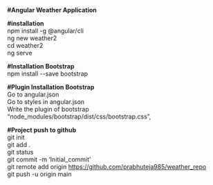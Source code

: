 <p class="has-line-data" data-line-start="0" data-line-end="1"><b>#Angular Weather Application</b></p>
<p class="has-line-data" data-line-start="2" data-line-end="7"><b>#installation</b><br>
npm install -g @angular/cli<br>
ng new weather2<br>
cd weather2<br>
ng serve</p>
<p class="has-line-data" data-line-start="8" data-line-end="15"><b>#Installation Bootstrap</b><br>
npm install --save bootstrap<br>
  
<b>#Plugin Installation Bootstrap</b><br>
Go to angular.json<br>
Go to styles in angular.json<br>
Write the plugin of bootstrap<br>
“node_modules/bootstrap/dist/css/bootstrap.css”,</p>

<p class="has-line-data" data-line-start="17" data-line-end="24"><b>#Project push to github</b><br>
git init<br>
git add .<br>
git status<br>
git commit -m ‘Initial_commit’<br>
git remote add origin <a href="https://github.com/prabhuteja985/weather_repo">https://github.com/prabhuteja985/weather_repo</a><br>
git push -u origin main</p>
